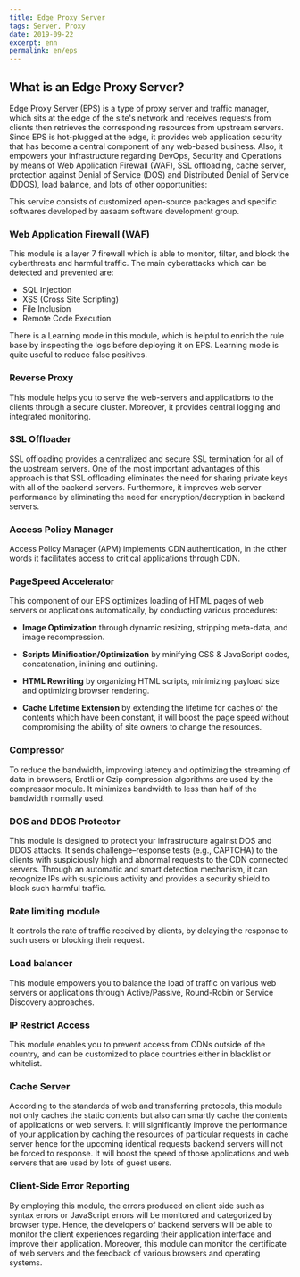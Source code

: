 ```yaml
---
title: Edge Proxy Server
tags: Server, Proxy
date: 2019-09-22
excerpt: enn
permalink: en/eps 
---
```


## What is an Edge Proxy Server?

Edge Proxy Server (EPS) is a type of proxy server and traffic manager, which 
sits at the edge of the site's network and receives requests from clients then 
retrieves the corresponding resources from upstream servers. Since EPS is 
hot-plugged at the edge, it provides web application security that has become a 
central component of any web-based business.
Also, it empowers your infrastructure regarding DevOps, Security and Operations 
by means of Web Application Firewall (WAF), SSL offloading, cache server, 
protection against Denial of Service (DOS) and Distributed Denial of Service 
(DDOS), load balance, and lots of other opportunities:

This service consists of customized open-source packages and specific softwares
developed by aasaam software development group.

### Web Application Firewall (WAF)

This module is a layer 7 firewall which is able to monitor, filter, and block 
the cyberthreats and harmful traffic. The main cyberattacks which can be 
detected and prevented are:

  * SQL Injection  
  * XSS (Cross Site Scripting)  
  * File Inclusion  
  * Remote Code Execution   

There is a Learning mode in this module, which is helpful to enrich the rule 
base by inspecting the logs before deploying it on EPS. Learning mode is quite 
useful to reduce false positives.  

### Reverse Proxy

This module helps you to serve the web-servers and applications to the clients
through a secure cluster. Moreover, it provides central logging and integrated
monitoring.

### SSL Offloader

SSL offloading provides a centralized and secure SSL termination for all of the 
upstream servers. One of the most important advantages of this approach is that
SSL offloading eliminates the need for sharing private keys with all of the 
backend servers. Furthermore, it improves web server performance by eliminating
the need for encryption/decryption in backend servers.  

### Access Policy Manager

Access Policy Manager (APM) implements CDN authentication, in the other words it 
facilitates access to critical applications through CDN.  

### PageSpeed Accelerator

This component of our EPS optimizes loading of HTML pages of web servers or 
applications automatically, by conducting various procedures:   

  * **Image Optimization** through dynamic resizing, stripping meta-data, 
    and image recompression.

  * **Scripts Minification/Optimization** by minifying CSS & JavaScript codes, 
    concatenation, inlining and outlining.

  * **HTML Rewriting**  by organizing HTML scripts, minimizing payload size and 
    optimizing browser rendering.  

  * **Cache Lifetime Extension** by extending the lifetime for caches of the 
    contents which have been constant, it will boost the page speed without 
    compromising the ability of site owners to change the resources.  


### Compressor

To reduce the bandwidth, improving latency and optimizing the streaming of data 
in browsers, Brotli or Gzip compression algorithms are used by the compressor 
module. It minimizes bandwidth to less than half of the bandwidth normally used.   

### DOS and DDOS Protector

This module is designed to protect your infrastructure against DOS and DDOS 
attacks. It sends challenge–response tests (e.g., CAPTCHA) to the clients with
suspiciously high and abnormal requests to the CDN connected servers. Through an 
automatic and smart detection mechanism, it can recognize IPs with suspicious
activity and provides a security shield to block such harmful traffic.   

### Rate limiting module  

It controls the rate of traffic received by clients, by delaying the response 
to such users or blocking their request.   

### Load balancer

This module empowers you to balance the load of traffic on various web servers 
or applications through Active/Passive, Round-Robin or Service Discovery 
approaches.

### IP Restrict Access

This module enables you to prevent access from CDNs outside of the country, and
can be customized to place countries either in blacklist or whitelist.   

### Cache Server

According to the standards of web and transferring protocols, this module not 
only caches the static contents but also can smartly cache the contents of 
applications or web servers. It will significantly improve the performance of
your application by caching the resources of particular requests in cache server
hence for the upcoming identical requests backend servers will not be forced to
response. It will boost the speed of those applications and web servers that are
used by lots of guest users.   

### Client-Side Error Reporting 

By employing this module, the errors produced on client side such as syntax 
errors or JavaScript errors will be monitored and categorized by browser type.
Hence, the developers of backend servers will be able to monitor the client
experiences regarding their application interface and improve their application.
Moreover, this module can monitor the certificate of web servers and the 
feedback of various browsers and operating systems.    

